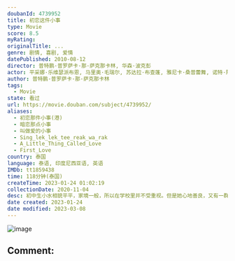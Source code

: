 ```yaml
---
doubanId: 4739952
title: 初恋这件小事
type: Movie
score: 8.5
myRating: 
originalTitle: ...
genre: 剧情, 喜剧, 爱情
datePublished: 2010-08-12
director: 普特鹏·普罗萨卡·那·萨克那卡林, 华森·波克彭
actor: 平采娜·乐维瑟派布恩, 马里奥·毛瑞尔, 苏达拉·布查蓬, 雅尼卡·桑普蕾舞, 诺特·阿查拉那·阿瑞亚卫考, 皮拉瓦特·赫拉巴特, 普特鹏·普罗萨卡·那·萨克那卡林, 华森·波克彭, 萍吉拉·斯莉雯查潘, 路知行
author: 普特鹏·普罗萨卡·那·萨克那卡林
tags:
  - Movie
state: 看过
url: https://movie.douban.com/subject/4739952/
aliases:
  - 初恋那件小事(港)
  - 暗恋那点小事
  - 叫做爱的小事
  - Sing_lek_lek_tee_reak_wa_rak
  - A_Little_Thing_Called_Love
  - First_Love
country: 泰国
language: 泰语, 印度尼西亚语, 英语
IMDb: tt1859438
time: 118分钟(泰国)
createTime: 2023-01-24 01:02:19
collectionDate: 2020-11-04
desc: 初中生小水相貌平平，家境一般，所以在学校里并不受重视。但是她心地善良，又有一群死党，日子过得倒也开心。某天，她遇见了帅气的学长阿亮（马里奥·毛瑞尔MarioMaurer饰），春心萌动，无法遏制...
date created: 2023-01-24
date modified: 2023-03-08
---
```


![image](p1505312273.jpg)

Comment:
---
